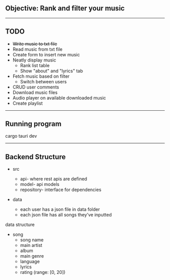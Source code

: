 ## Objective: Rank and filter your music

---

## TODO

- ~~Write music to txt file~~
- Read music from txt file
- Create form to insert new music
- Neatly display music 
    - Rank list table
    - Show "about" and "lyrics" tab
- Fetch music based on filter
    - Switch between users
- CRUD user comments
- Download music files
- Audio player on available downloaded music
- Create playlist

---

## Running program

cargo tauri dev

---

## Backend Structure

- src

    - api- where rest apis are defined
    - model- api models
    - repository- interface for dependencies 

- data

    - each user has a json file in data folder
    - each json file has all songs they've inputted


data structure 

- song
    - song name
    - main artist
    - album
    - main genre
    - language
    - lyrics
    - rating (range: [0, 20])